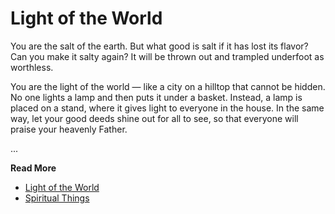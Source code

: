 # Light of the World

You  are the salt of the earth. But what good is salt if it has lost its 
flavor? Can you make it salty again? It will be thrown out and trampled 
underfoot as worthless.

You are the light of the world — like a city on a hilltop that cannot be hidden. 
No  one lights a lamp and then puts it under a basket. Instead, a lamp is 
placed on a stand, where it gives light to everyone in the house.  In the same
way, let your good deeds shine out for all to see, so that everyone will praise
your heavenly Father.


...

**Read More**

* [Light of the World](https://spiritual-things.org/blog/daily/03-19.md)
* [Spiritual Things](https://spiritual-things.org)


